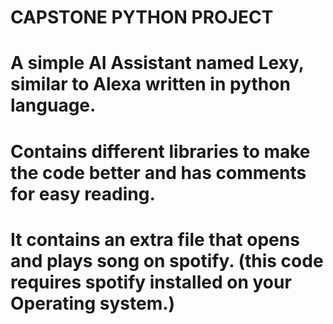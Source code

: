 # CAPSTONE PYTHON PROJECT
# A simple AI Assistant named Lexy, similar to Alexa written in python language.
# Contains different libraries to make the code better and has comments for easy reading.
# It contains an extra file that opens and plays song on spotify. (this code requires spotify installed on your Operating system.)
